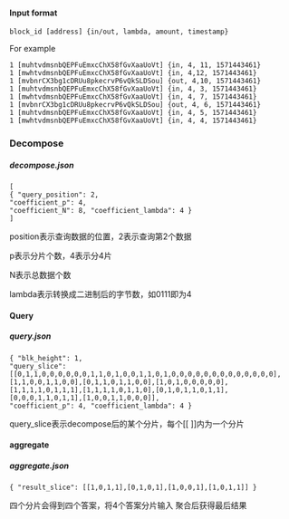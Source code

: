 #### Input format

```
block_id [address] {in/out, lambda, amount, timestamp}
```

For example

```
1 [muhtvdmsnbQEPFuEmxcChX58fGvXaaUoVt] {in, 4, 11, 1571443461}
1 [mwhtvdmsnbQEPFuEmxcChX58fGvXaaUoVt] {in, 4,12, 1571443461}
1 [mvbnrCX3bg1cDRUu8pkecrvP6vQkSLDSou] {out, 4,10, 1571443461}
1 [muhtvdmsnbQEPFuEmxcChX58fGvXaaUoVt] {in, 4, 3, 1571443461}
1 [mwhtvdmsnbQEPFuEmxcChX58fGvXaaUoVt] {in, 4, 7, 1571443461}
1 [mvbnrCX3bg1cDRUu8pkecrvP6vQkSLDSou] {out, 4, 6, 1571443461}
1 [muhtvdmsnbQEPFuEmxcChX58fGvXaaUoVt] {in, 4, 5, 1571443461}
1 [mwhtvdmsnbQEPFuEmxcChX58fGvXaaUoVt] {in, 4, 4, 1571443461}
```

### Decompose

##### decompose.json

```
[
{ "query_position": 2,
"coefficient_p": 4,
"coefficient_N": 8, "coefficient_lambda": 4 }
]
```

position表示查询数据的位置，2表示查询第2个数据

p表示分片个数，4表示分4片

N表示总数据个数

lambda表示转换成二进制后的字节数，如0111即为4



#### Query

##### query.json

```
{ "blk_height": 1,
"query_slice": [[0,1,1,0,0,0,0,0,0,1,1,0,1,0,0,1,1,0,1,0,0,0,0,0,0,0,0,0,0,0,0,0],[1,1,0,0,1,1,0,0],[0,1,1,0,1,1,0,0],[1,0,1,0,0,0,0,0],[1,1,1,1,0,1,1,1],[1,1,1,1,0,1,1,0],[0,1,0,1,1,0,1,1],[0,0,0,1,1,0,1,1],[1,0,0,1,1,0,0,0]],
"coefficient_p": 4, "coefficient_lambda": 4 }
```

query_slice表示decompose后的某个分片，每个[[ ]]内为一个分片



#### aggregate

##### aggregate.json

```
{ "result_slice": [[1,0,1,1],[0,1,0,1],[1,0,0,1],[1,0,1,1]] }
```

四个分片会得到四个答案，将4个答案分片输入 聚合后获得最后结果